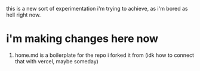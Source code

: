 this is a new sort of experimentation i'm trying to achieve, as i'm bored as hell right now.
# i'm making changes here now

1. home.md is a boilerplate for the repo i forked it from (idk how to connect that with vercel, maybe someday)